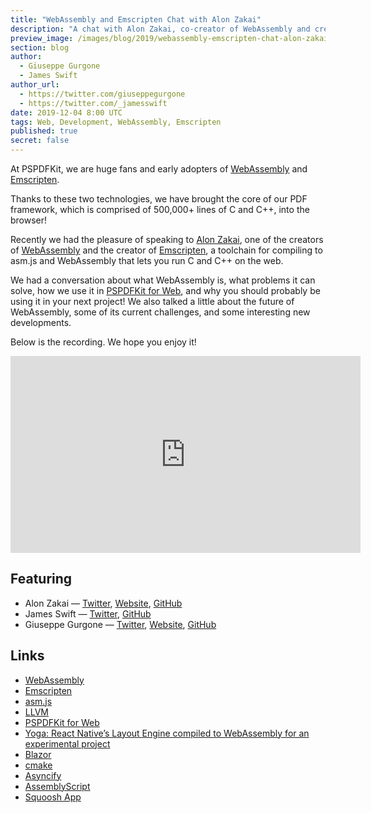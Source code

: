 ```yaml
---
title: "WebAssembly and Emscripten Chat with Alon Zakai"
description: "A chat with Alon Zakai, co-creator of WebAssembly and creator of Emscripten."
preview_image: /images/blog/2019/webassembly-emscripten-chat-alon-zakai/article-header.png
section: blog
author:
  - Giuseppe Gurgone
  - James Swift
author_url:
  - https://twitter.com/giuseppegurgone
  - https://twitter.com/_jamesswift
date: 2019-12-04 8:00 UTC
tags: Web, Development, WebAssembly, Emscripten
published: true
secret: false
---
```


At PSPDFKit, we are huge fans and early adopters of [WebAssembly][] and [Emscripten][].

Thanks to these two technologies, we have brought the core of our PDF framework, which is comprised of 500,000+ lines of C and C++, into the browser!

Recently we had the pleasure of speaking to [Alon Zakai][], one of the creators of [WebAssembly][] and the creator of [Emscripten][], a toolchain for compiling to asm.js and WebAssembly that lets you run C and C++ on the web.

We had a conversation about what WebAssembly is, what problems it can solve, how we use it in [PSPDFKit for Web][], and why you should probably be using it in your next project! We also talked a little about the future of WebAssembly, some of its current challenges, and some interesting new developments.

Below is the recording. We hope you enjoy it!

<iframe width="560" height="315" src="https://www.youtube.com/embed/9Fs_CRHmr-w" frameborder="0" allow="accelerometer; autoplay; encrypted-media; gyroscope; picture-in-picture" allowfullscreen></iframe>

## Featuring

- Alon Zakai — [Twitter][alon zakai], [Website][emscripten], [GitHub](https://github.com/kripken)
- James Swift — [Twitter](https://twitter.com/_jamesswift), [GitHub](https://github.com/phraemer)
- Giuseppe Gurgone — [Twitter](https://twitter.com/giuseppegurgone), [Website](https://giuseppegurgone.com), [GitHub](https://github.com/giuseppeg)

## Links

- [WebAssembly][]
- [Emscripten][]
- [asm.js][]
- [LLVM](https://llvm.org)
- [PSPDFKit for Web][]
- [Yoga: React Native’s Layout Engine compiled to WebAssembly for an experimental project][yoga]
- [Blazor](https://dotnet.microsoft.com/apps/aspnet/web-apps/blazor)
- [cmake](https://cmake.org)
- [Asyncify](https://www.youtube.com/watch?v=qQOP6jqZqf8)
- [AssemblyScript](https://docs.assemblyscript.org)
- [Squoosh App](https://squoosh.app)

[alon zakai]: https://twitter.com/kripken
[emscripten]: https://emscripten.org
[pspdfkit for web]: https://pspdfkit.com/pdf-sdk/web
[webassembly]: https://webassembly.org
[asm.js]: http://asmjs.org
[yoga]: https://github.com/vincentriemer/react-native-dom
[blazor]: https://dotnet.microsoft.com/apps/aspnet/web-apps/blazor
[cmake]: https://cmake.org
[asyncify]: https://www.youtube.com/watch?v=qQOP6jqZqf8
[assemblyscript]: https://docs.assemblyscript.org
[squoosh app]: https://squoosh.app
